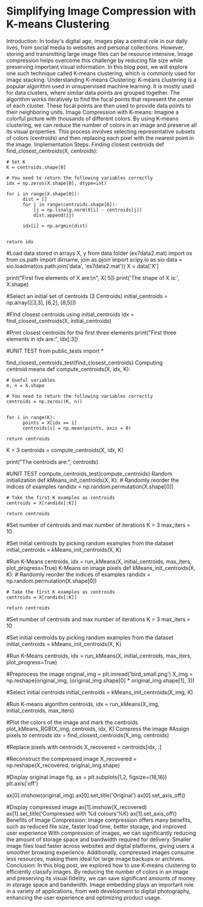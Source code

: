 # Simplifying Image Compression with K-means Clustering
Introduction:
In today's digital age, images play a central role in our daily lives, from social media to websites and personal collections. However, storing and transmitting large image files can be resource intensive. Image compression helps overcome this challenge by reducing file size while preserving important visual information. In this blog post, we will explore one such technique called K-means clustering, which is commonly used for image stacking.
Understanding K-means Clustering:
K-means clustering is a popular algorithm used in unsupervised machine learning. It is mostly used for data clusters, where similar data points are grouped together. The algorithm works iteratively to find the focal points that represent the center of each cluster. These focal points are then used to provide data points to their neighboring units.
Image Compression with K-means:
Imagine a colorful picture with thousands of different colors. By using K-means clustering, we can reduce the number of colors in an image and preserve all its visual properties. This process involves selecting representative subsets of colors (centroids) and then replacing each pixel with the nearest point in the image.
Implementation Steps:
Finding closest centroids
def find_closest_centroids(X, centroids):

    # Set K
    K = centroids.shape[0]

    # You need to return the following variables correctly
    idx = np.zeros(X.shape[0], dtype=int)

    for i in range(X.shape[0]):
          dist = [] 
          for j in range(centroids.shape[0]):
              ij = np.linalg.norm(X[i] - centroids[j])
              dist.append(ij)

          idx[i] = np.argmin(dist)       
                      
    
    return idx

#Load data stored in arrays X, y from data folder (ex7data2.mat)
import os
from os.path import dirname, join as pjoin
import scipy.io as sio
data = sio.loadmat(os.path.join('data', 'ex7data2.mat'))
X = data['X']

print("First five elements of X are:\n", X[:5]) 
print('The shape of X is:', X.shape)

#Select an initial set of centroids (3 Centroids)
initial_centroids = np.array([[3,3], [6,2], [8,5]])

#Find closest centroids using initial_centroids
idx = find_closest_centroids(X, initial_centroids)

#Print closest centroids for the first three elements
print("First three elements in idx are:", idx[:3])

#UNIT TEST
from public_tests import *

find_closest_centroids_test(find_closest_centroids)
Computing centroid means
def compute_centroids(X, idx, K):
    
    # Useful variables
    m, n = X.shape
    
    # You need to return the following variables correctly
    centroids = np.zeros((K, n))
    

    for i in range(K):   
          points = X[idx == i]  
          centroids[i] = np.mean(points, axis = 0)
    
    return centroids

K = 3
centroids = compute_centroids(X, idx, K)

print("The centroids are:", centroids)

#UNIT TEST
compute_centroids_test(compute_centroids)
Random initialization
def kMeans_init_centroids(X, K):
    # Randomly reorder the indices of examples
    randidx = np.random.permutation(X.shape[0])
    
    # Take the first K examples as centroids
    centroids = X[randidx[:K]]
    
    return centroids

#Set number of centroids and max number of iterations
K = 3
max_iters = 10

#Set initial centroids by picking random examples from the dataset
initial_centroids = kMeans_init_centroids(X, K)

#Run K-Means
centroids, idx = run_kMeans(X, initial_centroids, max_iters, plot_progress=True)
K-Means on image pixels
def kMeans_init_centroids(X, K):
    # Randomly reorder the indices of examples
    randidx = np.random.permutation(X.shape[0])
    
    # Take the first K examples as centroids
    centroids = X[randidx[:K]]
    
    return centroids

#Set number of centroids and max number of iterations
K = 3
max_iters = 10

#Set initial centroids by picking random examples from the dataset
initial_centroids = kMeans_init_centroids(X, K)

#Run K-Means
centroids, idx = run_kMeans(X, initial_centroids, max_iters, plot_progress=True)

#Preprocess the image
original_img = plt.imread('bird_small.png')
X_img = np.reshape(original_img, (original_img.shape[0] * original_img.shape[1], 3))

#Select initial centroids
initial_centroids = kMeans_init_centroids(X_img, K)

#Run K-means algorithm
centroids, idx = run_kMeans(X_img, initial_centroids, max_iters)

#Plot the colors of the image and mark the centroids
plot_kMeans_RGB(X_img, centroids, idx, K)
Compress the image
#Assign pixels to centroids
idx = find_closest_centroids(X_img, centroids)

#Replace pixels with centroids
X_recovered = centroids[idx, :]

#Reconstruct the compressed image
X_recovered = np.reshape(X_recovered, original_img.shape)

#Display original image
fig, ax = plt.subplots(1,2, figsize=(16,16))
plt.axis('off')

ax[0].imshow(original_img)
ax[0].set_title('Original')
ax[0].set_axis_off()

#Display compressed image
ax[1].imshow(X_recovered)
ax[1].set_title('Compressed with %d colours'%K)
ax[1].set_axis_off()
Benefits of Image Compression:
Image compression offers many benefits, such as reduced file size, faster load time, better storage, and improved user experience With compression of images, we can significantly reducing the amount of storage space and bandwidth required for delivery. Smaller image files load faster across websites and digital platforms, giving users a smoother browsing experience. Additionally, compressed images consume less resources, making them ideal for large image backups or archives.
Conclusion:
In this blog post, we explored how to use K-means clustering to efficiently classify images. By reducing the number of colors in an image and preserving its visual fidelity, we can save significant amounts of money in storage space and bandwidth. Image embedding plays an important role in a variety of applications, from web development to digital photography, enhancing the user experience and optimizing product usage.

